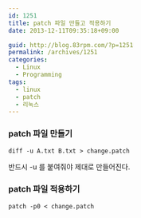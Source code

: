 ```yaml
---
id: 1251
title: patch 파일 만들고 적용하기
date: 2013-12-11T09:35:18+09:00

guid: http://blog.83rpm.com/?p=1251
permalink: /archives/1251
categories:
  - Linux
  - Programming
tags:
  - linux
  - patch
  - 리눅스
---
```

### patch 파일 만들기

```
diff -u A.txt B.txt > change.patch
```

반드시 -u 를 붙여줘야 제대로 만들어진다.

### patch 파일 적용하기

```
patch -p0 < change.patch
```
